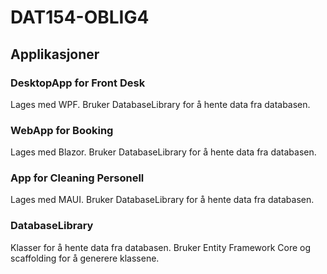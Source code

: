 # DAT154-OBLIG4

## Applikasjoner

### DesktopApp for Front Desk

Lages med WPF. Bruker DatabaseLibrary for å hente data fra databasen.

### WebApp for Booking

Lages med Blazor. Bruker DatabaseLibrary for å hente data fra databasen.

### App for Cleaning Personell

Lages med MAUI. Bruker DatabaseLibrary for å hente data fra databasen.

### DatabaseLibrary

Klasser for å hente data fra databasen.
Bruker Entity Framework Core og scaffolding for å generere klassene.